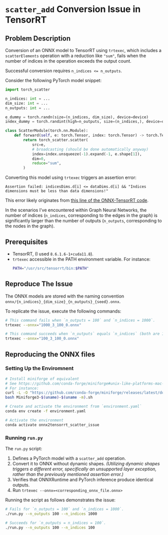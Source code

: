 # `scatter_add` Conversion Issue in TensorRT

## Problem Description

Conversion of an ONNX model to TensorRT using `trtexec`,
which includes a `scatterElements` operation with a reduction like `"sum"`,
fails when the number of indices in the operation exceeds the output count.

Successful conversion requires `n_indices <= n_outputs`.

Consider the following PyTorch model snippet:
```python
import torch_scatter

n_indices: int = ...
dim_size: int = ...
n_outputs: int = ...

e_dummy = torch.randn(size=(n_indices, dim_size), device=device)
index_dummy = torch.randint(high=n_outputs, size=(n_indices,), device=device)

class ScatterModule(torch.nn.Module):
    def forward(self, e: torch.Tensor, index: torch.Tensor) -> torch.Tensor:
        return torch_scatter.scatter(
            src=e,
            # broadcasting (should be done automatically anyway)
            index=index.unsqueeze(-1).expand(-1, e.shape[1]),
            dim=0,
            reduce="sum",
        )
```
Converting this model using `trtexec` triggers an assertion error:
```
Assertion failed: indicesDims.d[i] <= dataDims.d[i] && "Indices dimensions must be less than data dimensions!"
```
This error likely originates from [this line of the ONNX-TensorRT code](https://github.com/onnx/onnx-tensorrt/blob/bacfaaa951653cd4e72efe727a543567cb38f7de/onnx2trt_utils.cpp#L2100).

In the scenarios I've encountered within Graph Neural Networks, the number of indices
(`n_indices`, corresponding to the edges in the graph) is significantly
larger than the number of outputs (`n_outputs`, corresponding to the nodes in the graph).


## Prerequisites

- TensorRT, (I used `8.6.1.6-1+cuda11.8`).
- `trtexec` accessible in the PATH environment variable. For instance:
    ```bash
    PATH="/usr/src/tensorrt/bin:$PATH"
    ```

## Reproduce The Issue

The ONNX models are stored with the naming convention
`onnx/{n_indices}_{dim_size}_{n_outputs}_{seed}.onnx`.

To replicate the issue, execute the following commands:
```bash
# This command fails when `n_outputs = 100` and `n_indices = 1000`.
trtexec --onnx="1000_3_100_0.onnx"

# This command succeeds when `n_outputs` equals `n_indices` (both are 100).
trtexec --onnx="100_3_100_0.onnx"
```
 

## Reproducing the ONNX files

### Setting Up the Enviromnent

```bash
# Install miniforge of equivalent
# See https://github.com/conda-forge/miniforge#unix-like-platforms-mac-os--linux
# For instance:
curl -L -O "https://github.com/conda-forge/miniforge/releases/latest/download/Miniforge3-$(uname)-$(uname -m).sh"
bash Miniforge3-$(uname)-$(uname -m).sh

# Create and activate the environment from `environment.yaml`
conda env create -f environment.yaml

# Activate the environment
conda activate onnx2tensorrt_scatter_issue
```

### Running `run.py`

The `run.py` script:
1. Defines a PyTorch model with a `scatter_add` operation.
2. Convert it to ONNX without dynamic shapes. *(Utilizing dynamic shapes triggers
a different error, specifically an unsupported layer exception,
rather than the previously mentioned assertion error.)*
3. Verifies that ONNXRuntime and PyTorch inference produce identical outputs.
4. Run `trtexec --onnx=<corresponding_onnx_file.onnx>`

Running the script as follows demonstrates the issue:
```bash
# Fails for `n_outputs = 100` and `n_indices = 1000`.
./run.py --n_outputs 100 --n_indices 1000

# Succeeds for `n_outputs = n_indices = 100`.
./run.py --n_outputs 100 --n_indices 100
```

